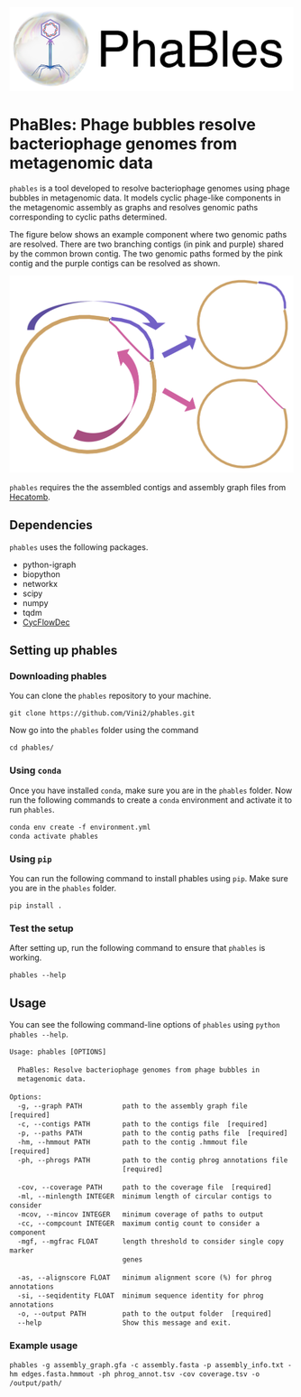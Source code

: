 <p align="center">
  <img src="phables_logo.png" width="700" title="phables logo" alt="phables logo">
</p>

# PhaBles: Phage bubbles resolve bacteriophage genomes from metagenomic data

`phables` is a tool developed to resolve bacteriophage genomes using phage bubbles in metagenomic data. It models cyclic phage-like components in the metagenomic assembly as graphs and resolves genomic paths corresponding to cyclic paths determined. 

The figure below shows an example component where two genomic paths are resolved. There are two branching contigs (in pink and purple) shared by the common brown contig. The two genomic paths formed by the pink contig and the purple contigs can be resolved as shown.

![](resolve_genomes.png)

`phables` requires the the assembled contigs and assembly graph files from [Hecatomb](https://hecatomb.readthedocs.io/en/latest/). 

## Dependencies

`phables` uses the following packages.
* python-igraph
* biopython
* networkx
* scipy
* numpy
* tqdm
* [CycFlowDec](https://github.com/austenb28/CycFlowDec)


## Setting up phables

### Downloading phables

You can clone the `phables` repository to your machine.

```
git clone https://github.com/Vini2/phables.git
```

Now go into the `phables` folder using the command

```
cd phables/
```

### Using `conda`

Once you have installed `conda`, make sure you are in the `phables` folder. Now run the following commands to create a `conda` environment and activate it to run `phables`.

```
conda env create -f environment.yml
conda activate phables
```

### Using `pip`
You can run the following command to install phables using `pip`. Make sure you are in the `phables` folder.

```
pip install .
```

### Test the setup

After setting up, run the following command to ensure that `phables` is working.

```
phables --help
```

## Usage

You can see the following command-line options of `phables` using `python phables --help`.

```
Usage: phables [OPTIONS]

  PhaBles: Resolve bacteriophage genomes from phage bubbles in
  metagenomic data.

Options:
  -g, --graph PATH          path to the assembly graph file  [required]
  -c, --contigs PATH        path to the contigs file  [required]
  -p, --paths PATH          path to the contig paths file  [required]
  -hm, --hmmout PATH        path to the contig .hmmout file  [required]
  -ph, --phrogs PATH        path to the contig phrog annotations file
                            [required]

  -cov, --coverage PATH     path to the coverage file  [required]
  -ml, --minlength INTEGER  minimum length of circular contigs to consider
  -mcov, --mincov INTEGER   minimum coverage of paths to output
  -cc, --compcount INTEGER  maximum contig count to consider a component
  -mgf, --mgfrac FLOAT      length threshold to consider single copy marker
                            genes

  -as, --alignscore FLOAT   minimum alignment score (%) for phrog annotations
  -si, --seqidentity FLOAT  minimum sequence identity for phrog annotations
  -o, --output PATH         path to the output folder  [required]
  --help                    Show this message and exit.
```

### Example usage

```
phables -g assembly_graph.gfa -c assembly.fasta -p assembly_info.txt -hm edges.fasta.hmmout -ph phrog_annot.tsv -cov coverage.tsv -o /output/path/
```
